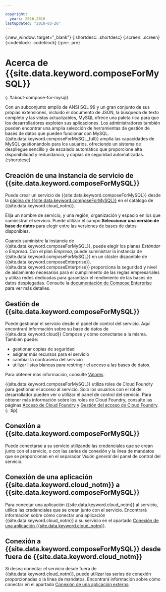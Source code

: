 ```yaml
---

copyright:
  years: 2016,2018
lastupdated: "2018-03-26"
---
```


{:new_window: target="_blank"}
{:shortdesc: .shortdesc}
{:screen: .screen}
{:codeblock: .codeblock}
{:pre: .pre}

# Acerca de {{site.data.keyword.composeForMySQL}}
{: #about-compose-for-mysql}

Con un subconjunto amplio de ANSI SQL 99 y un gran conjunto de sus propias extensiones, incluido el documento de JSON, la búsqueda de texto completo y las vistas actualizables, MySQL ofrece una paleta rica para que los desarrolladores exploten sus aplicaciones. Los administradores también pueden encontrar una amplia selección de herramientas de gestión de bases de datos que pueden funcionar con MySQL. {{site.data.keyword.composeForMySQL_full}} amplía las capacidades de MySQL gestionándolo para los usuarios, ofreciendo un sistema de despliegue sencillo y de escalado automático que proporcione alta disponibilidad y redundancia, y copias de seguridad automatizadas.
{:shortdesc}

## Creación de una instancia de servicio de {{site.data.keyword.composeForMySQL}}

Puede crear un servicio de {{site.data.keyword.composeForMySQL}} desde la [página de {{site.data.keyword.composeForMySQL}}](https://console.{DomainName}/catalog/services/compose-for-mysql/) en el catálogo de {{site.data.keyword.cloud_notm}}.

Elija un nombre de servicio, y una región, organización y espacio en los que suministrar el servicio. Puede utilizar el campo **Seleccionar una versión de base de datos** para elegir entre las versiones de bases de datos disponibles.

Cuando suministre la instancia de {{site.data.keyword.composeForMySQL}}, puede elegir los planes *Estándar* o *Empresa*. Con el plan *Empresa*, puede suministrar la instancia de {{site.data.keyword.composeForMySQL}} en un clúster disponible de {{site.data.keyword.composeEnterprise}}. {{site.data.keyword.composeEnterprise}} proporciona la seguridad y nivel de aislamiento necesarios para el cumplimiento de las reglas empresariales y utiliza redes dedicadas para garantizar el rendimiento de las bases de datos desplegadas. Consulte la [documentación de Compose Enterprise](../ComposeEnterprise/index.html) para ver más detalles.

## Gestión de {{site.data.keyword.composeForMySQL}}

Puede gestionar el servicio desde el panel de control del servicio. Aquí encontrará información sobre su base de datos de {{site.data.keyword.cloud}} Compose y cómo conectarse a la misma. También puede:
- gestionar copias de seguridad
- asignar más recursos para el servicio
- cambiar la contraseña del servicio
- utilizar listas blancas para restringir el acceso a las bases de datos. 

Para obtener más información, consulte [Valores](./dashboard-settings.html).

{{site.data.keyword.composeForMySQL}} utiliza roles de Cloud Foundry para gestionar el acceso al servicio. Solo los usuarios con el rol de desarrollador pueden ver o utilizar el panel de control del servicio. Para obtener más información sobre los roles de Cloud Foundry, consulte las páginas [Acceso de Cloud Foundry](https://console.bluemix.net/docs/iam/cfaccess.html#cfaccess) y [Gestión del acceso de Cloud Foundry](https://console.bluemix.net/docs/iam/mngcf.html#mngcf).
{: .tip}

## Conexión a {{site.data.keyword.composeForMySQL}}

Puede conectarse a su servicio utilizando las credenciales que se crean junto con el servicio, o con las series de conexión y la línea de mandatos que se proporcionan en el separador *Visión general* del panel de control del servicio.

## Conexión de una aplicación {{site.data.keyword.cloud_notm}} a {{site.data.keyword.composeForMySQL}}

Para conectar una aplicación {{site.data.keyword.cloud_notm}} al servicio, utilice las credenciales que se crean junto con el servicio. Encontrará información sobre cómo conectar una aplicación {{site.data.keyword.cloud_notm}} a su servicio en el apartado [Conexión de una aplicación {{site.data.keyword.cloud_notm}}](./connecting-bluemix-app.html).

## Conexión a {{site.data.keyword.composeForMySQL}} desde fuera de {{site.data.keyword.cloud_notm}}

Si desea conectar el servicio desde fuera de {{site.data.keyword.cloud_notm}}, puede utilizar las series de conexión proporcionadas o la línea de mandatos. Encontrará información sobre cómo conectar en el apartado [Conexión de una aplicación externa](./connecting-external.html).
